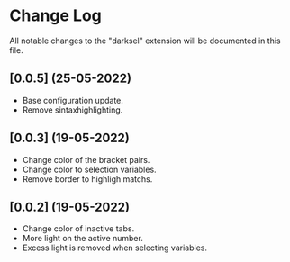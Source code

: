 # Change Log

All notable changes to the "darksel" extension will be documented in this file.

## [0.0.5] (25-05-2022)

- Base configuration update.
- Remove sintaxhighlighting.

## [0.0.3] (19-05-2022)

- Change color of the bracket pairs.
- Change color to selection variables.
- Remove border to highligh matchs.

## [0.0.2] (19-05-2022)

- Change color of inactive tabs.
- More light on the active number.
- Excess light is removed when selecting variables.